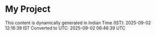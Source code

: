 # My Project

This content is dynamically generated in Indian Time (IST): 2025-09-02 12:16:39 IST
Converted to UTC: 2025-09-02 06:46:39 UTC
